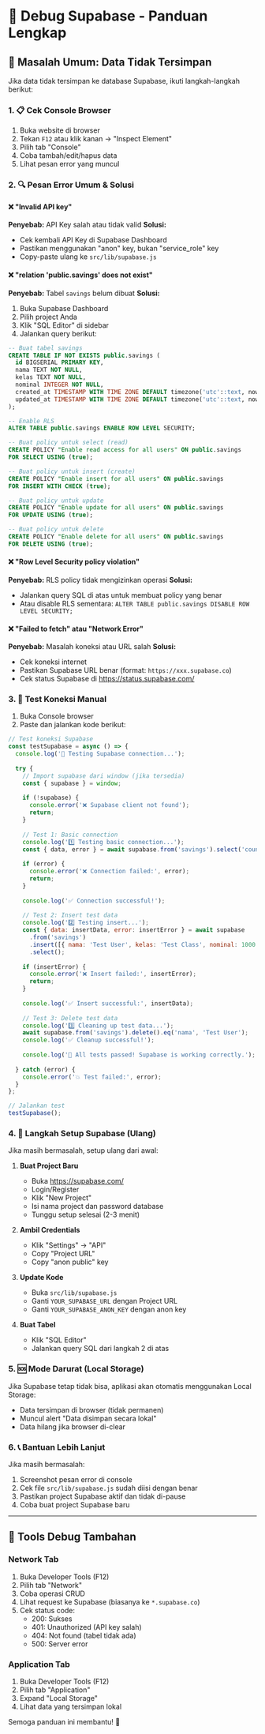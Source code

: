 # 🔧 Debug Supabase - Panduan Lengkap

## 🚨 Masalah Umum: Data Tidak Tersimpan

Jika data tidak tersimpan ke database Supabase, ikuti langkah-langkah berikut:

### 1. 📋 Cek Console Browser

1. Buka website di browser
2. Tekan `F12` atau klik kanan → "Inspect Element"
3. Pilih tab "Console"
4. Coba tambah/edit/hapus data
5. Lihat pesan error yang muncul

### 2. 🔍 Pesan Error Umum & Solusi

#### ❌ "Invalid API key"
**Penyebab:** API Key salah atau tidak valid
**Solusi:**
- Cek kembali API Key di Supabase Dashboard
- Pastikan menggunakan "anon" key, bukan "service_role" key
- Copy-paste ulang ke `src/lib/supabase.js`

#### ❌ "relation 'public.savings' does not exist"
**Penyebab:** Tabel `savings` belum dibuat
**Solusi:**
1. Buka Supabase Dashboard
2. Pilih project Anda
3. Klik "SQL Editor" di sidebar
4. Jalankan query berikut:

```sql
-- Buat tabel savings
CREATE TABLE IF NOT EXISTS public.savings (
  id BIGSERIAL PRIMARY KEY,
  nama TEXT NOT NULL,
  kelas TEXT NOT NULL,
  nominal INTEGER NOT NULL,
  created_at TIMESTAMP WITH TIME ZONE DEFAULT timezone('utc'::text, now()) NOT NULL,
  updated_at TIMESTAMP WITH TIME ZONE DEFAULT timezone('utc'::text, now())
);

-- Enable RLS
ALTER TABLE public.savings ENABLE ROW LEVEL SECURITY;

-- Buat policy untuk select (read)
CREATE POLICY "Enable read access for all users" ON public.savings
FOR SELECT USING (true);

-- Buat policy untuk insert (create)
CREATE POLICY "Enable insert for all users" ON public.savings
FOR INSERT WITH CHECK (true);

-- Buat policy untuk update
CREATE POLICY "Enable update for all users" ON public.savings
FOR UPDATE USING (true);

-- Buat policy untuk delete
CREATE POLICY "Enable delete for all users" ON public.savings
FOR DELETE USING (true);
```

#### ❌ "Row Level Security policy violation"
**Penyebab:** RLS policy tidak mengizinkan operasi
**Solusi:**
- Jalankan query SQL di atas untuk membuat policy yang benar
- Atau disable RLS sementara: `ALTER TABLE public.savings DISABLE ROW LEVEL SECURITY;`

#### ❌ "Failed to fetch" atau "Network Error"
**Penyebab:** Masalah koneksi atau URL salah
**Solusi:**
- Cek koneksi internet
- Pastikan Supabase URL benar (format: `https://xxx.supabase.co`)
- Cek status Supabase di https://status.supabase.com/

### 3. 🧪 Test Koneksi Manual

1. Buka Console browser
2. Paste dan jalankan kode berikut:

```javascript
// Test koneksi Supabase
const testSupabase = async () => {
  console.log('🧪 Testing Supabase connection...');
  
  try {
    // Import supabase dari window (jika tersedia)
    const { supabase } = window;
    
    if (!supabase) {
      console.error('❌ Supabase client not found');
      return;
    }
    
    // Test 1: Basic connection
    console.log('1️⃣ Testing basic connection...');
    const { data, error } = await supabase.from('savings').select('count');
    
    if (error) {
      console.error('❌ Connection failed:', error);
      return;
    }
    
    console.log('✅ Connection successful!');
    
    // Test 2: Insert test data
    console.log('2️⃣ Testing insert...');
    const { data: insertData, error: insertError } = await supabase
      .from('savings')
      .insert([{ nama: 'Test User', kelas: 'Test Class', nominal: 1000 }])
      .select();
    
    if (insertError) {
      console.error('❌ Insert failed:', insertError);
      return;
    }
    
    console.log('✅ Insert successful:', insertData);
    
    // Test 3: Delete test data
    console.log('3️⃣ Cleaning up test data...');
    await supabase.from('savings').delete().eq('nama', 'Test User');
    console.log('✅ Cleanup successful!');
    
    console.log('🎉 All tests passed! Supabase is working correctly.');
    
  } catch (error) {
    console.error('💥 Test failed:', error);
  }
};

// Jalankan test
testSupabase();
```

### 4. 📝 Langkah Setup Supabase (Ulang)

Jika masih bermasalah, setup ulang dari awal:

1. **Buat Project Baru**
   - Buka https://supabase.com/
   - Login/Register
   - Klik "New Project"
   - Isi nama project dan password database
   - Tunggu setup selesai (2-3 menit)

2. **Ambil Credentials**
   - Klik "Settings" → "API"
   - Copy "Project URL"
   - Copy "anon public" key

3. **Update Kode**
   - Buka `src/lib/supabase.js`
   - Ganti `YOUR_SUPABASE_URL` dengan Project URL
   - Ganti `YOUR_SUPABASE_ANON_KEY` dengan anon key

4. **Buat Tabel**
   - Klik "SQL Editor"
   - Jalankan query SQL dari langkah 2 di atas

### 5. 🆘 Mode Darurat (Local Storage)

Jika Supabase tetap tidak bisa, aplikasi akan otomatis menggunakan Local Storage:

- Data tersimpan di browser (tidak permanen)
- Muncul alert "Data disimpan secara lokal"
- Data hilang jika browser di-clear

### 6. 📞 Bantuan Lebih Lanjut

Jika masih bermasalah:

1. Screenshot pesan error di console
2. Cek file `src/lib/supabase.js` sudah diisi dengan benar
3. Pastikan project Supabase aktif dan tidak di-pause
4. Coba buat project Supabase baru

---

## 🔧 Tools Debug Tambahan

### Network Tab
1. Buka Developer Tools (F12)
2. Pilih tab "Network"
3. Coba operasi CRUD
4. Lihat request ke Supabase (biasanya ke `*.supabase.co`)
5. Cek status code:
   - 200: Sukses
   - 401: Unauthorized (API key salah)
   - 404: Not found (tabel tidak ada)
   - 500: Server error

### Application Tab
1. Buka Developer Tools (F12)
2. Pilih tab "Application"
3. Expand "Local Storage"
4. Lihat data yang tersimpan lokal

Semoga panduan ini membantu! 🚀
